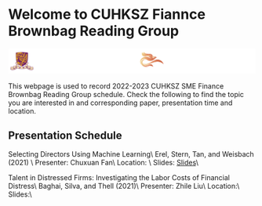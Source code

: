 # Welcome to CUHKSZ Fiannce Brownbag Reading Group
![cuhkszsme.png](/docs/assets/image/20210618-logo反白.png)

This webpage is used to record 2022-2023 CUHKSZ SME Finance Brownbag Reading Group schedule. Check the following to find the topic you are interested in and corresponding paper, presentation time and location.

## Presentation Schedule

Selecting Directors Using Machine Learning\\ 
Erel, Stern, Tan, and Weisbach (2021) \\
Presenter: Chuxuan Fan\\ 
Location: \\
Slides: [Slides](url)\\

Talent in Distressed Firms: Investigating the Labor Costs of Financial Distress\\
Baghai, Silva, and Thell (2021)\\
Presenter: Zhile Liu\\
Location:\\
Slides:\\
